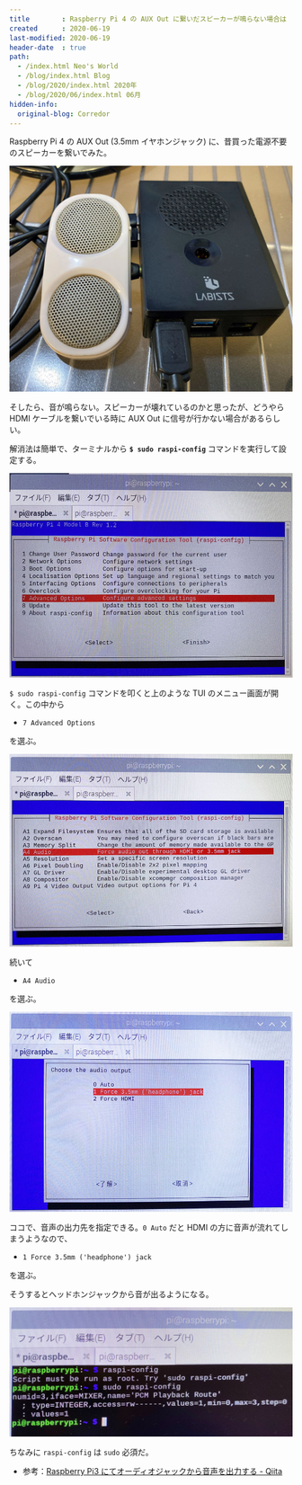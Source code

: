 ```yaml
---
title        : Raspberry Pi 4 の AUX Out に繋いだスピーカーが鳴らない場合は
created      : 2020-06-19
last-modified: 2020-06-19
header-date  : true
path:
  - /index.html Neo's World
  - /blog/index.html Blog
  - /blog/2020/index.html 2020年
  - /blog/2020/06/index.html 06月
hidden-info:
  original-blog: Corredor
---
```


Raspberry Pi 4 の AUX Out (3.5mm イヤホンジャック) に、昔買った電源不要のスピーカーを繋いでみた。

![スピーカーを繋いでみた様子](19-01-01.jpg)

そしたら、音が鳴らない。スピーカーが壊れているのかと思ったが、どうやら HDMI ケーブルを繋いでいる時に AUX Out に信号が行かない場合があるらしい。

解消法は簡単で、ターミナルから **`$ sudo raspi-config`** コマンドを実行して設定する。

![raspi-config](19-01-02.jpg)

`$ sudo raspi-config` コマンドを叩くと上のような TUI のメニュー画面が開く。この中から

- `7 Advanced Options`

を選ぶ。

![Audio](19-01-03.jpg)

続いて

- `A4 Audio`

を選ぶ。

![出力先を設定する](19-01-04.jpg)

ココで、音声の出力先を指定できる。`0 Auto` だと HDMI の方に音声が流れてしまうようなので、

- `1 Force 3.5mm ('headphone') jack`

を選ぶ。

そうするとヘッドホンジャックから音が出るようになる。

![できた](19-01-05.jpg)

ちなみに `raspi-config` は `sudo` 必須だ。

- 参考：[Raspberry Pi3 にてオーディオジャックから音声を出力する - Qiita](https://qiita.com/Higemal/items/950712475e18a4ae1997)
